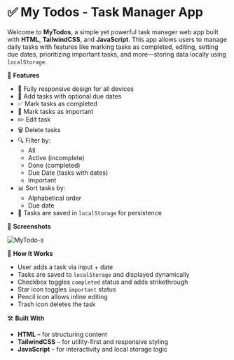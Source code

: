 # ✅ My Todos - Task Manager App

Welcome to **MyTodos**, a simple yet powerful task manager web app built with **HTML**, **TailwindCSS**, and **JavaScript**. This app allows users to manage daily tasks with features like marking tasks as completed, editing, setting due dates, prioritizing important tasks, and more—storing data locally using `localStorage`. 

🚀 **Features**

- 📱 Fully responsive design for all devices
- 📝 Add tasks with optional due dates
- ✅ Mark tasks as completed 
- 🌟 Mark tasks as important
- ✏️ Edit task 
- 🗑️ Delete tasks 
- 🔍 Filter by:
  - All
  - Active (incomplete)
  - Done (completed)
  - Due Date (tasks with dates)
  - Important
- 📊 Sort tasks by:
  - Alphabetical order
  - Due date
- 💾 Tasks are saved in `localStorage` for persistence

📸 **Screenshots**

![MyTodo-s](https://github.com/user-attachments/assets/cc0fc1ec-3928-4c01-bf79-947ccadd103e)

🧠 **How It Works**

- User adds a task via input + date
- Tasks are saved to `localStorage` and displayed dynamically
- Checkbox toggles `completed` status and adds strikethrough
- Star icon toggles `important` status
- Pencil icon allows inline editing
- Trash icon deletes the task
  
🛠️ **Built With**

- **HTML** – for structuring content
- **TailwindCSS** – for utility-first and responsive styling
- **JavaScript** – for interactivity and local storage logic
